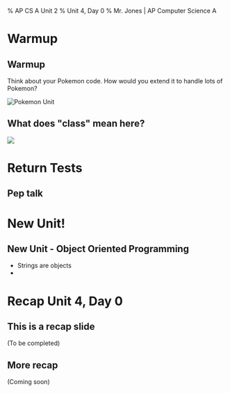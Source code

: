 % AP CS A Unit 2
% Unit 4, Day 0
% Mr. Jones | AP Computer Science A


# Warmup

## Warmup
Think about your Pokemon code. How would you extend it to handle lots of Pokemon?

![Pokemon Unit](../../images/pokemon_unite.png)


## What does "class" mean here?
![](../../images/best_in_class.png)

# Return Tests

## Pep talk



# New Unit!

## New Unit - Object Oriented Programming
* Strings are objects
* 











# Recap Unit 4, Day 0

## This is a recap slide
(To be completed)

## More recap
(Coming soon)

